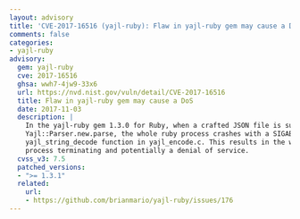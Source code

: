 ```yaml
---
layout: advisory
title: 'CVE-2017-16516 (yajl-ruby): Flaw in yajl-ruby gem may cause a DoS'
comments: false
categories:
- yajl-ruby
advisory:
  gem: yajl-ruby
  cve: 2017-16516
  ghsa: wwh7-4jw9-33x6
  url: https://nvd.nist.gov/vuln/detail/CVE-2017-16516
  title: Flaw in yajl-ruby gem may cause a DoS
  date: 2017-11-03
  description: |
    In the yajl-ruby gem 1.3.0 for Ruby, when a crafted JSON file is supplied to
    Yajl::Parser.new.parse, the whole ruby process crashes with a SIGABRT in the
    yajl_string_decode function in yajl_encode.c. This results in the whole ruby
    process terminating and potentially a denial of service.
  cvss_v3: 7.5
  patched_versions:
  - ">= 1.3.1"
  related:
    url:
    - https://github.com/brianmario/yajl-ruby/issues/176
---
```


